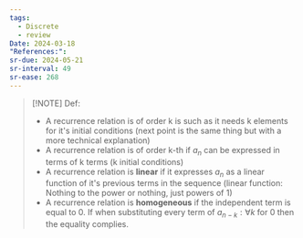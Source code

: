 ```yaml
---
tags:
  - Discrete
  - review
Date: 2024-03-18
"References:":
sr-due: 2024-05-21
sr-interval: 49
sr-ease: 268
---
```

> [!NOTE] Def: 
> + A recurrence relation is of order k is such as it needs k elements for it's initial conditions (next point is the same thing but with a more technical explanation)
> + A recurrence relation is of order k-th if $a_n$ can be expressed in terms of k terms (k initial conditions)
> + A recurrence relation is **linear** if it expresses $a_n$ as a linear function of it's previous terms in the sequence (linear function: Nothing to the power or nothing, just powers of 1)
> + A recurrence relation is **homogeneous** if the independent term is equal to 0. If when substituting every term of $a_{n-k} : \forall k$ for 0 then the equality complies. 


